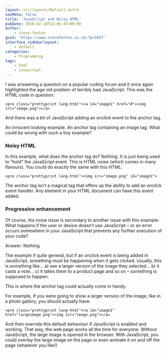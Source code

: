```yaml
---
layout: src/layouts/Default.astro
navMenu: false
title: 'JavaScript and Noisy HTML'
pubDate: 2010-02-10T22:06:45+00:00
author:
    - steve-fenton
guid: 'https://www.stevefenton.co.uk/?p=1057'
interface_sidebarlayout:
    - default
categories:
    - Programming
tags:
    - html
    - javascript
---
```


I was answering a question on a popular coding forum and it once again highlighted the age old problem of terribly bad JavaScript. This was the HTML code in question:

```
<pre class="prettyprint lang-html"><a id="image1" href="#"><img src="image.png"></a>
```
And there was a bit of JavaScript adding an onclick event to the anchor tag.

An innocent looking example. An anchor tag containing an image tag. What could be wrong with such a tiny example?

### Noisy HTML

In this example, what does the anchor tag do? Nothing. It is just being used to “hold” the JavaScript event. This is HTML noise (which comes in many flavours). You could do exactly the same with this HTML:

```
<pre class="prettyprint lang-html"><img src="image.png" id="image1">
```
The anchor tag isn’t a magical tag that offers up the ability to add an onclick event handler. Any element in your HTML document can have this event added.

### Progressive enhancement

Of course, the noise issue is secondary to another issue with this example: What happens if the user or device doesn’t use JavaScript – or an error occurs somewhere in your JavaScript that prevents any further execution of your code?

Answer: Nothing.

The example if quite general, but if an onclick event is being added in JavaScript, something must be happening when it gets clicked. Usually, this is something like… a) see a larger version of the image they selected… b) it casts a vote… c) it takes them to a product page and so on – something is supposed to happen.

This is where the anchor tag could actually come in handy.

For example, if you were going to show a larger version of the image, like in a photo gallery, you should actually have:

```
<pre class="prettyprint lang-html"><a id="image1" href="largeimage.png"><img scr="image.png"></a>
```
And then override this default behaviour if JavaScript is enabled and working. That way, the web page works all the time for everyone. Without JavaScript, the large image is opened in the browser. With JavaScript, you could overlay the large image on the page or even animate it on and off the page (whatever you like!)